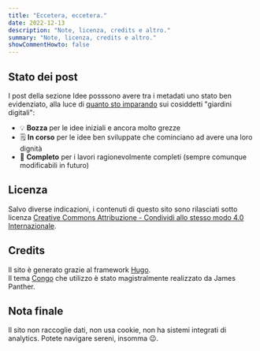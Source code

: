 ```yaml
---
title: "Eccetera, eccetera."
date: 2022-12-13
description: "Note, licenza, credits e altro."
summary: "Note, licenza, credits e altro."
showCommentHowto: false
---
```

## Stato dei post
I post della sezione Idee posssono avere tra i metadati uno stato ben evidenziato, alla luce di [quanto sto imparando](../idee/di-idee-e-giardini-digitali/) sui cosiddetti "giardini digitali":
- 💡 **Bozza** per le idee iniziali e ancora molto grezze
- 🗒️ **In corso** per le idee ben sviluppate che cominciano ad avere una loro dignità
- 📕 **Completo** per i lavori ragionevolmente completi (sempre comunque modificabili in futuro)

## Licenza
Salvo diverse indicazioni, i contenuti di questo sito sono rilasciati sotto licenza [Creative Commons Attribuzione - Condividi allo stesso modo 4.0 Internazionale](http://creativecommons.org/licenses/by-sa/4.0/).

## Credits
Il sito è generato grazie al framework [Hugo](https://gohugo.io/).  
Il tema [Congo](https://jpanther.github.io/congo/) che utilizzo è stato magistralmente realizzato da James Panther.

## Nota finale
Il sito non raccoglie dati, non usa cookie, non ha sistemi integrati di analytics. Potete navigare sereni, insomma 😉.